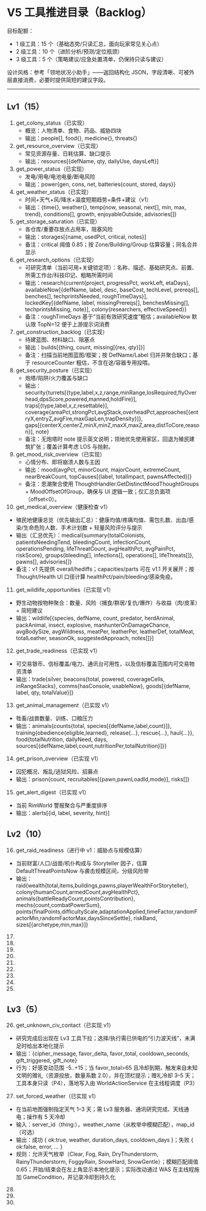 # V5 工具推进目录（Backlog）

目标配额：
- 1 级工具：15 个（基础态势/只读汇总，面向玩家常见关心点）
- 2 级工具：10 个（进阶分析/预测/定位瓶颈）
- 3 级工具：5 个（策略建议/应急处置清单，仍保持只读与建议）

设计风格：参考「领地状况小助手」——返回结构化 JSON，字段清晰、可被外层直接消费，必要时提供简短的建议字段。

---

## Lv1（15）
1. get_colony_status（已实现）
   - 概览：人物清单、食物、药品、威胁四块
   - 输出：people[], food{}, medicine{}, threats{}
2. get_resource_overview（已实现）
   - 常见资源存量、日耗估算、缺口提示
   - 输出：resources[{defName, qty, dailyUse, daysLeft}]
3. get_power_status（已实现）
   - 发电/用电/电池电量/断电风险
   - 输出：power{gen, cons, net, batteries{count, stored, days}}
4. get_weather_status（已实现）
   - 时间+天气+风/降水+温度短期趋势+条件+建议（v1）
   - 输出：{time{}, weather{}, temp{now, seasonal, next[], min, max, trend}, conditions[], growth, enjoyableOutside, advisories[]}
5. get_storage_saturation（已实现）
   - 各仓库/重要存放点占用率，阻塞风险
   - 输出：storages[{name, usedPct, critical, notes}]
   - 备注：critical 阈值 0.85；按 Zone/Building/Group 估算容量；同名合并显示
6. get_research_options（已实现）
   - 可研究清单（当前可用+关键锁定项）：名称、描述、基础研究点、前置、所需工作台/科技印记、粗略所需时间
   - 输出：research{current{project, progressPct, workLeft, etaDays}, availableNow[{defName, label, desc, baseCost, techLevel, prereqs[], benches[], techprintsNeeded, roughTimeDays}], lockedKey[{defName, label, missingPrereqs[], benchesMissing[], techprintsMissing, note}], colony{researchers, effectiveSpeed}}
   - 备注：roughTimeDays 基于“当前有效研究速度”粗估；availableNow 默认限 TopN=12 便于上游提示词消费
7. get_construction_backlog（已实现）
   - 待建蓝图、材料缺口、阻塞点
   - 输出：builds[{thing, count, missing[{res, qty}]}]
   - 备注：扫描当前地图蓝图/框架；按 DefName/Label 归并并聚合缺口；基于 resourceCounter 粗估，不含在途/容器专用投喂。
8. get_security_posture（已实现）
   - 炮塔/陷阱/火力覆盖与缺口
   - 输出：security{turrets[{type,label,x,z,range,minRange,losRequired,flyOverhead,dpsScore,powered,manned,holdFire}], traps[{type,label,x,z,resettable}], coverage{areaPct,strongPct,avgStack,overheadPct,approaches[{entryX,entryZ,avgFire,maxGapLen,trapDensity}]}, gaps[{centerX,centerZ,minX,minZ,maxX,maxZ,area,distToCore,reason}], note}
   - 备注：无炮塔时 note 提示英文说明；领地优先使用家区，回退为殖民建筑扩张；覆盖计算考虑 LOS 与抛射。 
9. get_mood_risk_overview（已实现）
   - 心情分布、即将崩溃人数与主因
   - 输出：mood{avgPct, minorCount, majorCount, extremeCount, nearBreakCount, topCauses[{label, totalImpact, pawnsAffected}]}
   - 备注：思潮聚合使用 ThoughtHandler.GetDistinctMoodThoughtGroups + MoodOffsetOfGroup，确保与 UI 逻辑一致；仅汇总负面项（offset<0）。
10. get_medical_overview（健康检查 v1）
   - 殖民地健康总览（优先输出汇总）：健康均值/疼痛均值、需包扎数、出血/感染/生命危险人数、手术计划数 + 轻量风险评分与提示
   - 输出（汇总优先）：medical{summary{totalColonists, patientsNeedingTend, bleedingCount, infectionCount, operationsPending, lifeThreatCount, avgHealthPct, avgPainPct, riskScore}, groups{bleeding[], infections[], operations[], lifeThreats[]}, pawns[], advisories[]}
   - 备注：v1 先提供 overall/hediffs；capacities/parts 可在 v1.1 开关展开；按 Thought/Health UI 口径计算 healthPct/pain/bleeding/感染免疫。
11. get_wildlife_opportunities（已实现 v1）
   - 野生动物按物种聚合：数量、风险（捕食/群居/复仇/爆炸）与收益（肉/皮革）+ 简短建议
   - 输出：wildlife[{species, defName, count, predator, herdAnimal, packAnimal, insect, explosive, manhunterOnDamageChance, avgBodySize, avgWildness, meatPer, leatherPer, leatherDef, totalMeat, totalLeather, seasonOk, suggestedApproach, notes[]}]
12. get_trade_readiness（已实现 v1）
   - 可交易银币、信标覆盖/电力、通讯台可用性，以及信标覆盖范围内可交易物资清单
   - 输出：trade{silver, beacons{total, powered, coverageCells, inRangeStacks}, comms{hasConsole, usableNow}, goods[{defName, label, qty, totalValue}]}
13. get_animal_management（已实现 v1）
   - 牲畜/战兽数量、训练、口粮压力
   - 输出：animals{counts{total, species[{defName,label,count}]}, training{obedience{eligible,learned}, release{...}, rescue{...}, haul{...}}, food{totalNutrition, dailyNeed, days, sources[{defName,label,count,nutritionPer,totalNutrition}]}}
14. get_prison_overview（已实现 v1）
   - 囚犯概况、叛乱/逃狱风险、招募点
   - 输出：prison{count, recruitables[{pawn,pawnLoadId,mode}], risks[]}
15. get_alert_digest（已实现 v1）
   - 当前 RimWorld 警报聚合与严重度排序
   - 输出：alerts[{id, label, severity, hint}]

## Lv2（10）
16. get_raid_readiness（进行中 v1：威胁点与规模估算）
   - 当前财富/人口/战兽/机仆构成与 Storyteller 因子，估算 DefaultThreatPointsNow 与袭击规模区间，分级风险带
   - 输出：raid{wealth{total,items,buildings,pawns,playerWealthForStoryteller}, colony{humanCount,armedCount,avgHealthPct}, animals{battleReadyCount,pointsContribution}, mechs{count,combatPowerSum}, points{finalPoints,difficultyScale,adaptationApplied,timeFactor,randomFactorMin,randomFactorMax,daysSinceSettle}, riskBand, sizes[{archetype,min,max}]}
17. 
18. 
19. 
20. 
21. 
22. 
23. 
24. 
25. 

## Lv3（5）
26. get_unknown_civ_contact（已实现 v1）
   - 研究完成后出现在 Lv3 工具下拉；选择/执行需已供电的“引力波天线”，未满足时给出本地化提示
   - 输出：{cipher_message, favor_delta, favor_total, cooldown_seconds, gift_triggered, gift_note}
   - 行为：好感变动范围 -5..+15；当 favor_total>65 且冷却到期，触发来自未知文明的赠礼（资源投放，数量系数 2.0），并在顶栏提示；赠礼冷却 3–5 天；工具本身只读（P4），落地写入由 WorldActionService 在主线程调度（P3）
27. set_forced_weather（已实现 v1）
   - 在当前地图强制指定天气 1–3 天；需 Lv3 服务器、通讯研究完成、天线通电；操作有 5 天冷却
   - 输入：server_id（thing:<id>），weather_name（从枚举中模糊匹配），map_id（可选）
   - 输出：成功 { ok:true, weather, duration_days, cooldown_days }；失败 { ok:false, error, ... }
   - 规则：允许天气枚举（Clear, Fog, Rain, DryThunderstorm, RainyThunderstorm, FoggyRain, SnowHard, SnowGentle）；模糊匹配阈值 0.65；开始/结束会在左上角显示本地化提示；实际改动通过 WAS 在主线程施加 GameCondition，并记录冷却到持久化
28. 
29. 
30. 

